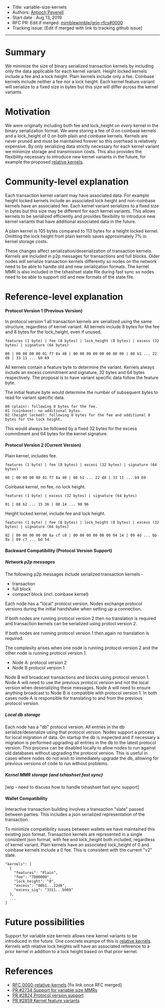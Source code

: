 
- Title: variable-size-kernels
- Authors: [Antioch Peverell](mailto:apeverell@protonmail.com)
- Start date : Aug 13, 2019
- RFC PR: Edit if merged: [mimblewimble/grin-rfcs#0000](https://github.com/mimblewimble/grin-rfcs/pull/0000)
- Tracking issue: [Edit if merged with link to tracking github issue]

---

# Summary
[summary]: #summary

We minimize the size of binary serialized transaction kernels by including only the data applicable for each kernel variant. Height locked kernels include a fee and a lock height. Plain kernels include only a fee. Coinbase kernels include neither a fee nor a lock height. Each kernel feature variant will serialize to a fixed size in bytes but this size will differ across the kernel variants.

# Motivation
[motivation]: #motivation

We were originally including both fee and lock_height on _every_ kernel in the binary serialization format. We were storing a fee of 0 on coinbase kernels and a lock_height of 0 on both plain and coinbase kernels. Kernels are never pruned and must be maintained forever so this overhead is relatively expensive. By only serializing data strictly necessary for each kernel variant we minimize storage and transmission costs. This also provides the flexibility necessary to introduce new kernel variants in the future, for example the proposed [relative kernels][0].

# Community-level explanation
[community-level-explanation]: #community-level-explanation

Each transaction kernel variant may have associated data. For example height locked kernels include an associated lock height and non-coinbase kernels have an associated fee. Each kernel variant serializes to a fixed size in bytes but this size may be different for each kernel variants. This allows kernels to be serialized efficiently and provides flexibility to introduce new kernel variants that have additional associated data in the future.

A plain kernel is 105 bytes compared to 113 bytes for a height locked kernel. Omitting the lock height from plain kernels saves approximately 7% in kernel storage costs.

These changes affect serialization/deserialization of transaction kernels. Kernels are included in p2p messages for transactions and full blocks. Older nodes will serialize transaction kernels differently so nodes on the network need to be able to handle old and new serialization formats. The kernel MMR is also included in the txhashset state file during fast sync so nodes need to be able to support old and new formats of the state file.

# Reference-level explanation
[reference-level-explanation]: #reference-level-explanation

#### Protocol Version 1 (Previous Version)

In protocol version 1 all transaction kernels are serialized using the same structure, regardless of kernel variant. All kernels include 8 bytes for the fee and 8 bytes for the lock_height, even if unused.

```
features (1 byte) | fee (8 bytes) | lock_height (8 bytes) | excess (32 bytes) | signature (64 bytes)

00 | 00 00 00 00 01 f7 8a 40 | 00 00 00 00 00 00 00 00 | 08 b1 ... 22 d8 | 33 11 ... b9 69
```

All kernels contain a feature byte to determine the variant. Kernels always include an excess commitment and signature, 32 bytes and 64 bytes respectively. The proposal is to have variant specific data follow the feature byte.

The initial feature byte would determine the number of subsequent bytes to read for variant specific data.

```
00 (plain): following 8 bytes for the fee.
01 (coinbase): no additional bytes.
02 (height locked): following 8 bytes for the fee and additional 8 bytes for the lock height.
```

This would always be followed by a fixed 32 bytes for the excess commitment and 64 bytes for the kernel signature.

#### Protocol Version 2 (Current Version)

Plain kernel, includes fee.

```
features (1 byte) | fee (8 bytes) | excess (32 bytes) | signature (64 bytes)

00 | 00 00 00 00 01 f7 8a 40 | 08 b1 ... 22 d8 | 33 11 ... b9 69
```

Coinbase kernel, no fee, no lock height.

```
features (1 byte) | excess (32 bytes) | signature (64 bytes)

01 | 08 b2 ... 15 36 | 08 14 ... 98 96
```

Height locked kernel, include fee and lock height.

```
features (1 byte) | fee (8 bytes) | lock_height (8 bytes) | excess (32 bytes) | signature (64 bytes)

02 | 00 00 00 00 00 6a cf c0 | 00 00 00 00 00 00 04 14 | 09 4d ... bb 9a | 09 c7 ... bd 54
```

#### Backward Compatibility (Protocol Version Support)

##### Network p2p messages

The following p2p messages include serialized transaction kernels -

* transaction
* full block
* compact block (incl. coinbase kernel)

Each node has a "local" protocol version. Nodes exchange protocol versions during the initial handshake when setting up a connection.

If both nodes are running protocol version 2 then no translation is required and transaction kernels can be serialized using protocl version 2.

If both nodes are running protocol version 1 then again no translation is required.

The complexity arises when one node is running protocol version 2 and the other node is running protocol version 1.

* Node A: protocol version 2
* Node B protocol version 1

Node B will broadcast transactions and blocks using protocol version 1. Node A will need to use the previous protocol version and not the local version when deserializing these messages. Node A will need to ensure anything broadcast to Node B is compatible with protocol version 1. In both cases node A is responsible for translating to and from the previous protocol version.

##### Local db storage

Each node has a "db" protocol version. All entries in the db serialize/deserialize using that protocol version. Nodes support a process for local migration of data. On startup the db is inspected and if necessary a migration is performed upgrading all entries in the db to the latest protocol version. This process can be disabled locally to allow nodes to run against old databases without upgrading the protocol version. This is useful in cases where nodes do not wish to immediately upgrade the db, allowing for previous versions of code to run without problems.

##### Kernel MMR storage (and txhashset fast sync)

[wip - need to discuss how to handle txhashset fast sync support]

#### Wallet Compatibility

Interactive transaction building involves a transaction "slate" passed between parties. This includes a json serialized representation of the transaction.

To minimize compatibility issues between wallets we have maintained this existing json format. Transaction kernels are represented in a single consistent json format, with fee and lock_height both included, regardless of kernel variant. Plain kernels have an associated lock_height of 0 and coinbase kernels include a 0 fee. This is consistent with the current "v2" slate.

```
"kernels": [
  {
	"features": "Plain",
	"fee": "7000000",
	"lock_height": "0",
	"excess": "08b1...22d8",
	"excess_sig": "3311...b969"
  },
  ...
]
```

# Future possibilities
[future-possibilities]: #future-possibilities

Support for variable size kernels allows new kernel variants to be introduced in the future. One concrete exampe of this is [relative kernels][0]. Kernels with relative lock heights will have an associated reference to a prior kernel in addition to a lock height based on that prior kernel.

# References
[references]: #references

* [RFC 0000-relative-kernels][0] [fix link once RFC merged]
* [PR #2734 Support for variable size MMRs][1]
* [PR #2824 Protocol version support][2]
* [PR #2859 Kernel feature variants][3]

[0]: https://github.com/mimblewimble/grin-rfcs/blob/master/text/0000-relative-kernels.md
[1]: https://github.com/mimblewimble/grin/pull/2734
[2]: https://github.com/mimblewimble/grin/pull/2824
[3]: https://github.com/mimblewimble/grin/pull/2859
